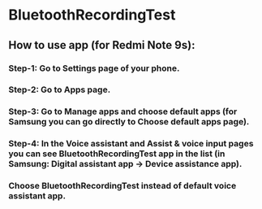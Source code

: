 # BluetoothRecordingTest
## How to use app (for Redmi Note 9s):
### Step-1: Go to Settings page of your phone.
### Step-2: Go to Apps page. 
### Step-3: Go to Manage apps and choose default apps (for Samsung you can go directly to Choose default apps page).
### Step-4: In the Voice assistant and Assist & voice input pages you can see BluetoothRecordingTest app in the list (in Samsung: Digital assistant app -> Device assistance app). 
### Choose BluetoothRecordingTest instead of default voice assistant app.

